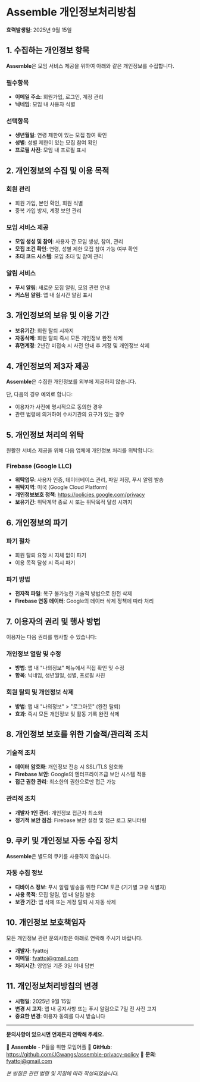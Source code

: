 # Assemble 개인정보처리방침

**효력발생일**: 2025년 9월 15일

## 1. 수집하는 개인정보 항목

**Assemble**은 모임 서비스 제공을 위하여 아래와 같은 개인정보를 수집합니다.

### 필수항목
- **이메일 주소**: 회원가입, 로그인, 계정 관리
- **닉네임**: 모임 내 사용자 식별

### 선택항목
- **생년월일**: 연령 제한이 있는 모집 참여 확인
- **성별**: 성별 제한이 있는 모집 참여 확인
- **프로필 사진**: 모임 내 프로필 표시

## 2. 개인정보의 수집 및 이용 목적

### 회원 관리
- 회원 가입, 본인 확인, 회원 식별
- 중복 가입 방지, 계정 보안 관리

### 모임 서비스 제공
- **모임 생성 및 참여**: 사용자 간 모임 생성, 참여, 관리
- **모집 조건 확인**: 연령, 성별 제한 모집 참여 가능 여부 확인
- **초대 코드 시스템**: 모임 초대 및 참여 관리

### 알림 서비스
- **푸시 알림**: 새로운 모집 알림, 모임 관련 안내
- **커스텀 알림**: 앱 내 실시간 알림 표시

## 3. 개인정보의 보유 및 이용 기간

- **보유기간**: 회원 탈퇴 시까지
- **자동삭제**: 회원 탈퇴 즉시 모든 개인정보 완전 삭제
- **휴면계정**: 2년간 미접속 시 사전 안내 후 계정 및 개인정보 삭제

## 4. 개인정보의 제3자 제공

**Assemble**은 수집한 개인정보를 외부에 제공하지 않습니다.

단, 다음의 경우 예외로 합니다:
- 이용자가 사전에 명시적으로 동의한 경우
- 관련 법령에 의거하여 수사기관의 요구가 있는 경우

## 5. 개인정보 처리의 위탁

원활한 서비스 제공을 위해 다음 업체에 개인정보 처리를 위탁합니다:

### Firebase (Google LLC)
- **위탁업무**: 사용자 인증, 데이터베이스 관리, 파일 저장, 푸시 알림 발송
- **위탁지역**: 미국 (Google Cloud Platform)
- **개인정보보호 정책**: https://policies.google.com/privacy
- **보유기간**: 위탁계약 종료 시 또는 위탁목적 달성 시까지

## 6. 개인정보의 파기

### 파기 절차
- 회원 탈퇴 요청 시 지체 없이 파기
- 이용 목적 달성 시 즉시 파기

### 파기 방법
- **전자적 파일**: 복구 불가능한 기술적 방법으로 완전 삭제
- **Firebase 연동 데이터**: Google의 데이터 삭제 정책에 따라 처리

## 7. 이용자의 권리 및 행사 방법

이용자는 다음 권리를 행사할 수 있습니다:

### 개인정보 열람 및 수정
- **방법**: 앱 내 "나의정보" 메뉴에서 직접 확인 및 수정
- **항목**: 닉네임, 생년월일, 성별, 프로필 사진

### 회원 탈퇴 및 개인정보 삭제
- **방법**: 앱 내 "나의정보" > "로그아웃" (완전 탈퇴)
- **효과**: 즉시 모든 개인정보 및 활동 기록 완전 삭제

## 8. 개인정보 보호를 위한 기술적/관리적 조치

### 기술적 조치
- **데이터 암호화**: 개인정보 전송 시 SSL/TLS 암호화
- **Firebase 보안**: Google의 엔터프라이즈급 보안 시스템 적용
- **접근 권한 관리**: 최소한의 권한으로만 접근 가능

### 관리적 조치
- **개발자 1인 관리**: 개인정보 접근자 최소화
- **정기적 보안 점검**: Firebase 보안 설정 및 접근 로그 모니터링

## 9. 쿠키 및 개인정보 자동 수집 장치

**Assemble**은 별도의 쿠키를 사용하지 않습니다.

### 자동 수집 정보
- **디바이스 정보**: 푸시 알림 발송을 위한 FCM 토큰 (기기별 고유 식별자)
- **사용 목적**: 모집 알림, 앱 내 알림 발송
- **보관 기간**: 앱 삭제 또는 계정 탈퇴 시 자동 삭제

## 10. 개인정보 보호책임자

모든 개인정보 관련 문의사항은 아래로 연락해 주시기 바랍니다.

- **개발자**: fyattoj
- **이메일**: fyattoj@gmail.com
- **처리시간**: 영업일 기준 3일 이내 답변

## 11. 개인정보처리방침의 변경

- **시행일**: 2025년 9월 15일
- **변경 시 고지**: 앱 내 공지사항 또는 푸시 알림으로 7일 전 사전 고지
- **중요한 변경**: 이용자 동의를 다시 받습니다

---

**문의사항이 있으시면 언제든지 연락해 주세요.**

📱 **Assemble** - P들을 위한 모임어플
🔗 **GitHub**: https://github.com/JGwangs/assemble-privacy-policy
📧 **문의**: fyattoj@gmail.com

*본 방침은 관련 법령 및 지침에 따라 작성되었습니다.*

